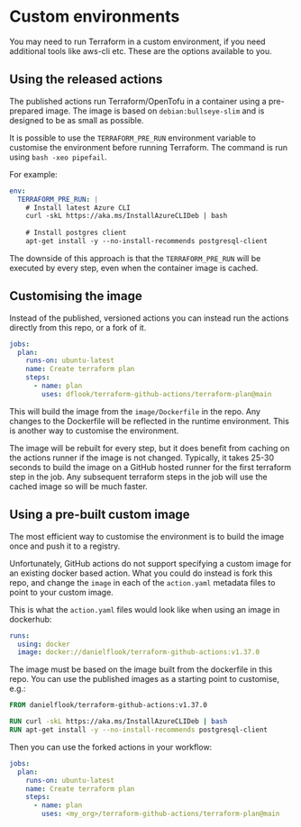 # Custom environments

You may need to run Terraform in a custom environment, if you need additional tools like aws-cli etc.
These are the options available to you.

## Using the released actions

The published actions run Terraform/OpenTofu in a container using a pre-prepared image.
The image is based on `debian:bullseye-slim` and is designed to be as small as possible.

It is possible to use the  `TERRAFORM_PRE_RUN` environment variable to customise the environment before running Terraform.
The command is run using `bash -xeo pipefail`.

For example:
```yaml
env:
  TERRAFORM_PRE_RUN: |
    # Install latest Azure CLI
    curl -skL https://aka.ms/InstallAzureCLIDeb | bash
     
    # Install postgres client
    apt-get install -y --no-install-recommends postgresql-client
```

The downside of this approach is that the `TERRAFORM_PRE_RUN` will be executed by every step, even when the container image is cached.

## Customising the image

Instead of the published, versioned actions you can instead run the actions directly from this repo, or a fork of it.

```yaml
jobs:
  plan:
    runs-on: ubuntu-latest
    name: Create terraform plan
    steps:
      - name: plan
        uses: dflook/terraform-github-actions/terraform-plan@main
```

This will build the image from the `image/Dockerfile` in the repo. Any changes to the Dockerfile will be reflected in the runtime environment.
This is another way to customise the environment. 

The image will be rebuilt for every step, but it does benefit from caching on the actions runner if the image is not changed.
Typically, it takes 25-30 seconds to build the image on a GitHub hosted runner for the first terraform step in the job.
Any subsequent terraform steps in the job will use the cached image so will be much faster.

## Using a pre-built custom image

The most efficient way to customise the environment is to build the image once and push it to a registry.

Unfortunately, GitHub actions do not support specifying a custom image for an existing docker based action.
What you could do instead is fork this repo, and change the `image` in each of the `action.yaml` metadata files to point to your custom image.

This is what the `action.yaml` files would look like when using an image in dockerhub:
```yaml
runs:
  using: docker
  image: docker://danielflook/terraform-github-actions:v1.37.0
```

The image must be based on the image built from the dockerfile in this repo. You can use the published images as a starting point to customise, e.g.:

```dockerfile
FROM danielflook/terraform-github-actions:v1.37.0

RUN curl -skL https://aka.ms/InstallAzureCLIDeb | bash
RUN apt-get install -y --no-install-recommends postgresql-client
```

Then you can use the forked actions in your workflow:

```yaml
jobs:
  plan:
    runs-on: ubuntu-latest
    name: Create terraform plan
    steps:
      - name: plan
        uses: <my_org>/terraform-github-actions/terraform-plan@main
```
